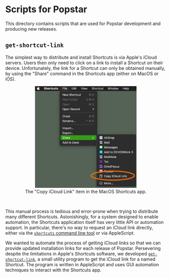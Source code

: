 # Scripts for Popstar

This directory contains scripts that are used for Popstar development and producing new releases.

## `get-shortcut-link`

The simplest way to distribute and install Shortcuts is via Apple's iCloud servers. Users then only need to click on a link to install a Shortcut on their device. Unfortunately, the link for a Shortcut can only be obtained manually, by using the "Share" command in the Shortcuts app (either on MacOS or iOS).

<div align="center">
<figure>
<img width='75%' alt="Screenshot of the menu item for getting an iCloud link in the MacOS Shortcuts application." src=".graphics/macos-shortcuts-app-icloud-link.png"><br>
<figcaption>The "Copy iCloud Link" item in the MacOS Shortcuts app.</figcaption>
</figure>
</div><br>

This manual process is tedious and error-prone when trying to distribute many different Shortcuts. Astonishingly, for a system designed to enable automation, the Shortcuts application itself has very little API or automation support. In particular, there's no way to request an iCloud link directly, either via the [`shortcuts` command line tool](https://support.apple.com/en-nz/guide/shortcuts-mac/apd455c82f02/mac) or via AppleScript.

We wanted to automate the process of getting iCloud links so that we can provide updated installation links for each release of Popstar. Persevering despite the limitations in Apple's Shortcuts software, we developed [`get-shortcut-link`](get-shortcut-link), a small utility program to get the iCloud link for a named Shortcut. The program is written in AppleScript and uses GUI automation techniques to interact with the Shortcuts app.
